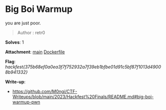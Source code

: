# Big Boi Warmup

you are just poor.

> Author : retr0

**Solves**: 1

**Attachment**: [main](main) [Dockerfile](Dockerfile)

**Flag**:  *hackfest{375b68ef0a0ea3f7f752932a7f39eb1bfbe01d91c5bf87f1013d49008b941332}*

**Write-up**:
- https://github.com/M0ngi/CTF-Writeups/blob/main/2023/Hackfest%20Finals/README.md#big-boi-warmup-pwn
